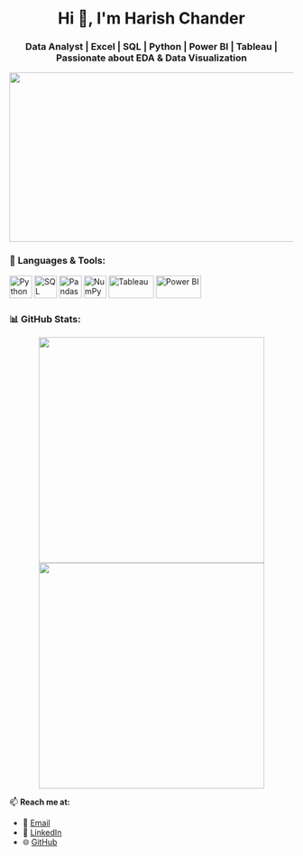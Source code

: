 <h1 align="center"> Hi 👋, I'm Harish Chander</h1>
<h3 align="center">Data Analyst | Excel | SQL | Python | Power BI | Tableau | Passionate about EDA & Data Visualization</h3>

<p align="center">
  <img src="https://media.giphy.com/media/qgQUggAC3Pfv687qPC/giphy.gif" width="600" height="300"/>
</p>

### 🚀 **Languages & Tools:**
<p align="left">
  <img src="https://cdn.jsdelivr.net/gh/devicons/devicon/icons/python/python-original.svg" alt="Python" width="40" height="40"/> 
  <img src="https://cdn.jsdelivr.net/gh/devicons/devicon/icons/sqlite/sqlite-original.svg" alt="SQL" width="40" height="40"/> 
  <img src="https://cdn.jsdelivr.net/gh/devicons/devicon/icons/pandas/pandas-original.svg" alt="Pandas" width="40" height="40"/> 
  <img src="https://cdn.jsdelivr.net/gh/devicons/devicon/icons/numpy/numpy-original.svg" alt="NumPy" width="40" height="40"/> 
  <img src="https://upload.wikimedia.org/wikipedia/commons/5/5b/Tableau_Logo.png" alt="Tableau" width="80" height="40"/>  
  <img src="https://github.com/microsoft/PowerBI-Icons/blob/main/SVG/Power-BI.svg" alt="Power BI" width="80" height="40"/>  
  </p>

### 📊 **GitHub Stats:**
<p align="center">
  <img src="https://github-readme-stats.vercel.app/api?username=Harishsharmaa13&show_icons=true&theme=radical" width="400"/>
  <img src="https://github-readme-streak-stats.herokuapp.com/?user=Harishsharmaa13&theme=radical" width="400"/>
</p>

📫 **Reach me at:**  
- 📩 [Email](mailto:your.email@example.com)  
- 🔗 [LinkedIn](https://linkedin.com/in/harishsharmaa13)  
- 🌐 [GitHub](https://github.com/Harishsharmaa13)  



